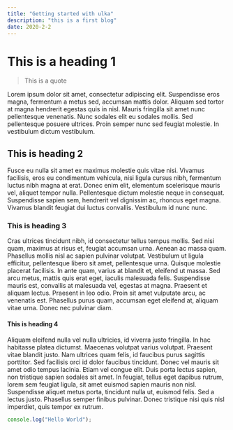 ```yaml
---
title: "Getting started with ulka"
description: "this is a first blog"
date: 2020-2-2
---
```


# This is a heading 1

> This is a quote

Lorem ipsum dolor sit amet, consectetur adipiscing elit. Suspendisse eros magna, fermentum a metus sed, accumsan mattis dolor. Aliquam sed tortor at magna hendrerit egestas quis in nisl. Mauris fringilla sit amet nunc pellentesque venenatis. Nunc sodales elit eu sodales mollis. Sed pellentesque posuere ultrices. Proin semper nunc sed feugiat molestie. In vestibulum dictum vestibulum.

## This is heading 2

Fusce eu nulla sit amet ex maximus molestie quis vitae nisi. Vivamus facilisis, eros eu condimentum vehicula, nisi ligula cursus nibh, fermentum luctus nibh magna at erat. Donec enim elit, elementum scelerisque mauris vel, aliquet tempor nulla. Pellentesque dictum molestie neque in consequat. Suspendisse sapien sem, hendrerit vel dignissim ac, rhoncus eget magna. Vivamus blandit feugiat dui luctus convallis. Vestibulum id nunc nunc.

### This is heading 3

Cras ultrices tincidunt nibh, id consectetur tellus tempus mollis. Sed nisi quam, maximus at risus et, feugiat accumsan urna. Aenean ac massa quam. Phasellus mollis nisl ac sapien pulvinar volutpat. Vestibulum ut ligula efficitur, pellentesque libero sit amet, pellentesque urna. Quisque molestie placerat facilisis. In ante quam, varius at blandit et, eleifend ut massa. Sed arcu metus, mattis quis erat eget, iaculis malesuada felis. Suspendisse mauris est, convallis at malesuada vel, egestas at magna. Praesent et aliquam lectus. Praesent in leo odio. Proin sit amet vulputate arcu, ac venenatis est. Phasellus purus quam, accumsan eget eleifend at, aliquam vitae urna. Donec nec pulvinar diam.

#### This is heading 4

Aliquam eleifend nulla vel nulla ultricies, id viverra justo fringilla. In hac habitasse platea dictumst. Maecenas volutpat varius volutpat. Praesent vitae blandit justo. Nam ultrices quam felis, id faucibus purus sagittis porttitor. Sed facilisis orci id dolor faucibus tincidunt. Donec vel mauris sit amet odio tempus lacinia. Etiam vel congue elit. Duis porta lectus sapien, non tristique sapien sodales sit amet. In feugiat, tellus eget dapibus rutrum, lorem sem feugiat ligula, sit amet euismod sapien mauris non nisl. Suspendisse aliquet metus porta, tincidunt nulla ut, euismod felis. Sed a lectus justo. Phasellus semper finibus pulvinar. Donec tristique nisi quis nisl imperdiet, quis tempor ex rutrum.

```js
console.log("Hello World");
```
